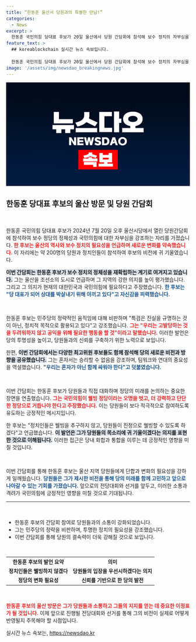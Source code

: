 ```yaml
---
title: “한동훈 울산서 당원과의 특별한 만남!”
categories:
  - News
excerpt: >
  한동훈 국민의힘 당대표 후보가 20일 울산에서 당원 간담회에 참석해 보수 정치의 자부심을 강조하며, 민주당에 대한 강력한 반격을 예고했습니다. 정치인들은 웰빙하지 않을 것이라고 선언하며 당을 이끌 자신감을 드러냈습니다.
feature_text: >
  ## koreablockchain 실시간 뉴스 속보입니다.

  한동훈 국민의힘 당대표 후보가 20일 울산에서 당원 간담회에 참석해 보수 정치의 자부심을 강조하며, 민주당에 대한 강력한 반격을 예고했습니다. 정치인들은 웰빙하지 않을 것이라고 선언하며 당을 이끌 자신감을 드러냈습니다.
image: '/assets/img/newsdao_breakingnews.jpg'
---
```


<p><img src="/assets/img/newsdao_breakingnews.jpg" alt="koreablockchain 속보" /></p>

<h2 data-ke-size="size26">한동훈 당대표 후보의 울산 방문 및 당원 간담회</h2>

<p data-ke-size="size16">&nbsp;</p>

<p>한동훈 국민의힘 당대표 후보가 2024년 7월 20일 오후 울산시당에서 열린 당원간담회에 참석하여 보수 정당의 정체성과 국민의힘에 대한 자부심을 강조하는 자리를 가졌습니다. <b><span style="color: #ee2323;">한 후보는 울산의 역사와 보수 정치의 필요성을 언급하며 새로운 변화를 약속했습니다.</span></b> 이 자리에는 약 200명의 당원과 정치인들이 참석하여 후보의 비전에 귀 기울였습니다.</p>

<p><b><span style="background-color: #21538527;">이번 간담회는 한동훈 후보가 보수 정치의 정체성을 재확립하는 계기로 여겨지고 있습니다.</span></b> 그는 울산을 조선소의 도시로 언급하며 그 지역의 강한 의지를 높이 평가했습니다. 그리고 그 의지가 현재의 대한민국과 국민의힘에 필요하다고 주장했습니다. <b><span style="color: #1a5490;">한 후보는 "당 대표가 되어 상대를 박살내기 위해 아끼고 있다"고 자신감을 피력했습니다.</span></b></p>

<p data-ke-size="size16">&nbsp;</p>

<p>한동훈 후보는 민주당의 정략적인 움직임에 대해 비판하며 "특검은 진실을 규명하는 것이 아닌, 정치적 목적으로 활용되고 있다"고 강조했습니다. <b><span style="color: #ee2323;">그는 "우리는 고발당하는 것을 두려워하지 않고 공익을 위해 필요한 행동을 할 것"이라고 말했습니다.</span></b> 이러한 발언은 당의 투명성을 높이고, 당원들과의 신뢰를 구축하기 위한 노력으로 보입니다.</p>

<p>한편, <b><span style="background-color: #21538527;">이번 간담회에서는 다양한 최고위원 후보들도 함께 참석해 당의 새로운 비전과 방향을 공유했습니다.</span></b> 그는 혼자서는 승리할 수 없음을 강조하며, 팀워크와 연대의 중요성을 역설했습니다. <b><span style="color: #1a5490;">"우리는 혼자가 아닌 함께 싸워야 한다"고 덧붙였습니다.</span></b></p>

<p data-ke-size="size16">&nbsp;</p>

<p>이번 간담회는 한동훈 후보가 당원들과 직접 대화하며 정당의 미래를 논의하는 중요한 장면을 연출했습니다. <b><span style="color: #ee2323;">그는 국민의힘이 웰빙 정당이라는 오명을 벗고, 더 강력하고 단단한 정당으로 거듭나야 한다고 주장했습니다.</span></b> 이는 당원들이 보다 적극적으로 참여하도록 유도하는 긍정적인 메시지입니다.</p>

<p>한 후보는 "정치인들은 웰빙을 추구하지 않고, 당원들이 진정으로 웰빙할 수 있도록 하겠다"고 언급했습니다. <b><span style="background-color: #21538527;">이 발언은 그가 당원들의 목소리에 귀 기울이겠다는 의지를 표현한 것으로 이해됩니다.</span></b> 이러한 접근은 당내 화합과 통합을 이루는 데 긍정적인 영향을 미칠 것입니다. </p>

<p data-ke-size="size16">&nbsp;</p>

<p>이번 간담회를 통해 한동훈 후보는 울산 지역 당원들에게 단합과 변화의 필요성을 강하게 일깨웠습니다. <b><span style="color: #1a5490;">당원들은 그가 제시한 비전을 통해 당의 미래를 함께 고민하고 앞으로 나아갈 수 있는 기회를 가졌습니다.</span></b> 앞으로의 전당대회와 선거를 앞두고, 이러한 소통과 격려가 국민의힘에 긍정적인 영향을 미칠 것으로 기대됩니다.</p>

<hr />

<p data-ke-size="size16">&nbsp;</p>

<ul>
<li>한동훈 후보의 간담회 참여로 당원들과의 소통이 강화되었습니다.</li>
<li>그는 민주당의 정략을 비판하며, 투명한 정치의 필요성을 강조했습니다.</li>
<li>이번 간담회를 통해 당원의 결속력이 더욱 강해질 것으로 보입니다.</li>
</ul>

<p data-ke-size="size16">&nbsp;</p>

<table style="width: 100%; border-collapse: collapse;">
<tr>
<td style="text-align: center; height: 17px;"><b>한동훈 후보의 발언 요약</b></td>
<td style="text-align: center; height: 17px;"><b>의미</b></td>
</tr>
<tr>
<td style="text-align: center; height: 17px;"><b>정치인들은 웰빙하지 않겠다</b></td>
<td style="text-align: center; height: 17px;"><b>당원들의 입장을 우선시하겠다는 의지</b></td>
</tr>
<tr>
<td style="text-align: center; height: 17px;"><b>정당의 변화 필요성</b></td>
<td style="text-align: center; height: 17px;"><b>신뢰를 기반으로 한 당의 발전</b></td>
</tr>
</table>

<p data-ke-size="size16">&nbsp;</p>

<p><b><span style="color: #ee2323;">한동훈 후보의 울산 방문은 그가 당원들과 소통하고 그들의 지지를 얻는 데 중요한 이정표가 될 것입니다.</span></b> 이제 앞으로 진행될 전당대회와 선거를 통해 그의 비전이 실제로 어떻게 반영될지 주목해야 할 시점입니다.</p>
실시간 뉴스 속보는, <a href="https://newsdao.kr" rel="dofollow">https://newsdao.kr</a>


